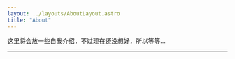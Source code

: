 ```yaml
---
layout: ../layouts/AboutLayout.astro
title: "About"
---
```


这里将会放一些自我介绍，不过现在还没想好，所以等等...

<!--
<div>
  <img src="/assets/dev.svg" class="sm:w-1/2 mx-auto" alt="coding dev illustration">
</div> -->

---

<!--
#### Target

0. [x] ~~赚钱买 iPhone~~ **比赛奖品** 2015-12-23
1. [x] ~~大二暑假实习~~ **成都安恒, 九章算法** 2016-09-01
2. [x] ~~赚钱买 rMBP~~ **兼职** 20016.11.13
3. [x] ~~AT 实习~~ ~~实习留任~~ **腾讯 2017 实习+留任** 2017.3.29/2017.9.1
4. [x] ~~买 iPad~~ **10.5iPad+ApplePencil+Airpods** 2017.6.14
5. [x] cos Rem **CP22 已完成** 2018.5.19
6. [ ] 日语 N2 **学习中** 2020.1.6
7. [ ] 产出摄影作品 **学习中** 2020.1.6
8. [ ] 量化项目游戏化 **策划数值中** 2020.1.6
9. [ ] 部分考证:心理咨询师/法考/教师 **待定**
10. [ ] 未来居住城市确定 **上海>成都** 2020.1.6
11. [ ] 攒首付 **最早在 2021.7 后开始**
12. [ ] 年薪过 200w **预计 2027 年**
13. [ ] 解决单身问题 **这个应该放最后** -->
